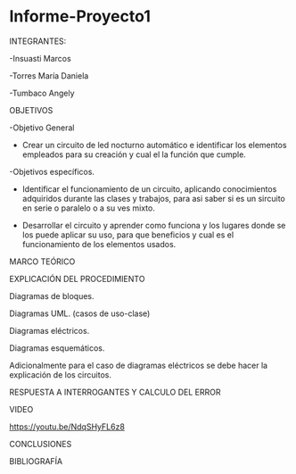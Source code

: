 # Informe-Proyecto1

INTEGRANTES:

   -Insuasti Marcos

   -Torres María Daniela

   -Tumbaco Angely

OBJETIVOS

-Objetivo General

   - Crear un circuito de led nocturno automático e identificar los elementos empleados para su creación y cual el la función que cumple.
   
-Objetivos específicos.

   - Identificar el funcionamiento de un circuito, aplicando conocimientos adquiridos durante las clases y trabajos, para asi saber si es un sircuito en serie o      paralelo o a su ves mixto.
   
   - Desarrollar el circuito y aprender como funciona y los lugares donde se los puede aplicar su uso, para que beneficios y cual es el funcionamiento de los elementos usados.

MARCO TEÓRICO


EXPLICACIÓN DEL PROCEDIMIENTO

Diagramas de bloques.

Diagramas UML. (casos de uso-clase)

Diagramas eléctricos.

Diagramas esquemáticos.

Adicionalmente para el caso de diagramas eléctricos se debe hacer la explicación de los circuitos.

RESPUESTA A INTERROGANTES Y CALCULO DEL ERROR

VIDEO

https://youtu.be/NdqSHyFL6z8

CONCLUSIONES


BIBLIOGRAFÍA
